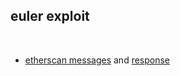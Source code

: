 ## euler exploit

<br>

* [etherscan messages](https://etherscan.io/tx/0x054409f252ac293a0ed34108b25e5906476817c5489bd3e98a5d3e1ee0825020) and [response](https://etherscan.io/tx/0xedd8102ca037abaeb75ce6a1afe951d2953258392d891ff23510276993a5437c)
